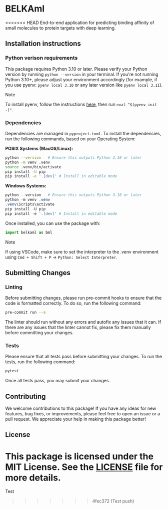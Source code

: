 # BELKAml

<<<<<<< HEAD
End-to-end application for predicting binding affinity of small molecules to protein targets with deep learning.

## Installation instructions

### Python verison requirements
This package requires Python 3.10 or later. Please verify your Python version by running `python --version` in your terminal. If you're not running Python 3.10+, please adjust your environment accordingly (for example, if you use pyenv: `pyenv local 3.10` or any later version like `pyenv local 3.11`).

> [!NOTE]
> To install pyenv, follow the instructions [here](https://github.com/pyenv/pyenv?tab=readme-ov-file#installation), then run `eval "$(pyenv init -)"`.

### Dependencies
Dependencies are managed in `pyproject.toml`. To install the dependencies, run the following commands, based on your Operating System:

**POSIX Systems (MacOS/Linux):**

```bash
python --version   # Ensure this outputs Python 3.10 or later
python -m venv .venv
source .venv/bin/activate
pip install -U pip
pip install -e '.[dev]' # Install in editable mode
```
**Windows Systems:**
```powershell
python --version   # Ensure this outputs Python 3.10 or later
python -m venv .venv
.venv\Scripts\activate
pip install -U pip
pip install -e '.[dev]' # Install in editable mode
```

Once installed, you can use the package with:
```python
import belkaml as bml
```

> [!NOTE]
> If using VSCode, make sure to set the interpreter to the .venv environment using `Cmd + Shift + P` -> `Python: Select Interpreter`.

## Submitting Changes
### Linting
Before submitting changes, please run pre-commit hooks to ensure that the code is formatted correctly. To do so, run the following command:
```bash
pre-commit run --a
```
The linter should run without any errors and autofix any issues that it can. If there are any issues that the linter cannot fix, please fix them manually before committing your changes.


### Tests
Please ensure that all tests pass before submitting your changes. To run the tests, run the following command:
```bash
pytest
```
Once all tests pass, you may submit your changes.

## Contributing
We welcome contributions to this package! If you have any ideas for new features, bug fixes, or improvements, please feel free to open an issue or a pull request. We appreciate your help in making this package better!

## License
This package is licensed under the MIT License. See the [LICENSE](LICENSE) file for more details.
=======
Test
>>>>>>> 4fec372 (Test push)
